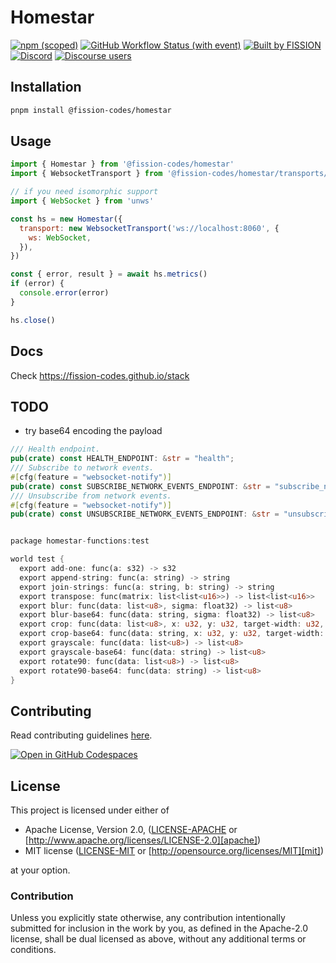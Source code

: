 # Homestar

[![npm (scoped)](https://img.shields.io/npm/v/%40fission-codes/homestar)](https://www.npmjs.com/package/@fission-codes/homestar)
[![GitHub Workflow Status (with event)](https://img.shields.io/github/actions/workflow/status/fission-codes/stack/homestar.yml)](https://github.com/fission-codes/stack/actions/workflows/homestar.yml)
[![Built by FISSION](https://img.shields.io/badge/built_by-⌘_Fission-purple.svg)](https://fission.codes)
[![Discord](https://img.shields.io/discord/478735028319158273?&color=mediumslateblue)](https://discord.gg/zAQBDEq)
[![Discourse users](<https://img.shields.io/discourse/users?server=https%3A%2F%2Ftalk.fission.codes&label=talk&color=rgb(14%2C%20118%2C%20178)>)](https://talk.fission.codes)

## Installation

```bash
pnpm install @fission-codes/homestar
```

## Usage

```js
import { Homestar } from '@fission-codes/homestar'
import { WebsocketTransport } from '@fission-codes/homestar/transports/ws'

// if you need isomorphic support
import { WebSocket } from 'unws'

const hs = new Homestar({
  transport: new WebsocketTransport('ws://localhost:8060', {
    ws: WebSocket,
  }),
})

const { error, result } = await hs.metrics()
if (error) {
  console.error(error)
}

hs.close()
```

## Docs

Check <https://fission-codes.github.io/stack>

## TODO

- try base64 encoding the payload

```rust
/// Health endpoint.
pub(crate) const HEALTH_ENDPOINT: &str = "health";
/// Subscribe to network events.
#[cfg(feature = "websocket-notify")]
pub(crate) const SUBSCRIBE_NETWORK_EVENTS_ENDPOINT: &str = "subscribe_network_events";
/// Unsubscribe from network events.
#[cfg(feature = "websocket-notify")]
pub(crate) const UNSUBSCRIBE_NETWORK_EVENTS_ENDPOINT: &str = "unsubscribe_network_events";


package homestar-functions:test

world test {
  export add-one: func(a: s32) -> s32
  export append-string: func(a: string) -> string
  export join-strings: func(a: string, b: string) -> string
  export transpose: func(matrix: list<list<u16>>) -> list<list<u16>>
  export blur: func(data: list<u8>, sigma: float32) -> list<u8>
  export blur-base64: func(data: string, sigma: float32) -> list<u8>
  export crop: func(data: list<u8>, x: u32, y: u32, target-width: u32, target-height: u32) -> list<u8>
  export crop-base64: func(data: string, x: u32, y: u32, target-width: u32, target-height: u32) -> list<u8>
  export grayscale: func(data: list<u8>) -> list<u8>
  export grayscale-base64: func(data: string) -> list<u8>
  export rotate90: func(data: list<u8>) -> list<u8>
  export rotate90-base64: func(data: string) -> list<u8>
}

```

## Contributing

Read contributing guidelines [here](.github/CONTRIBUTING.md).

[![Open in GitHub Codespaces](https://github.com/codespaces/badge.svg)](https://codespaces.new/fission-codes/stack)

## License

This project is licensed under either of

- Apache License, Version 2.0, ([LICENSE-APACHE](./LICENSE-APACHE) or
  [http://www.apache.org/licenses/LICENSE-2.0][apache])
- MIT license ([LICENSE-MIT](./LICENSE-MIT) or
  [http://opensource.org/licenses/MIT][mit])

at your option.

### Contribution

Unless you explicitly state otherwise, any contribution intentionally
submitted for inclusion in the work by you, as defined in the Apache-2.0
license, shall be dual licensed as above, without any additional terms or
conditions.

[apache]: https://www.apache.org/licenses/LICENSE-2.0
[mit]: http://opensource.org/licenses/MIT
